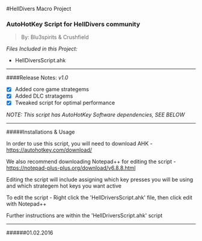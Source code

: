 
#HellDivers Macro Project

<h3>AutoHotKey Script for HellDivers community</h3>

> By: Blu3spirits & Crushfield

_Files Included in this Project:_
- HellDiversScript.ahk

---

####Release Notes:
_v1.0_

- [x] Added core game strategems
- [x] Added DLC stratagems
- [x] Tweaked script for optimal performance

_NOTE: This script has AutoHotKey Software dependencies, SEE BELOW_

---

#####Installations & Usage

In order to use this script, you will need to download AHK - https://autohotkey.com/download/

We also recommend downloading Notepad++ for editing the script - https://notepad-plus-plus.org/download/v6.8.8.html

Editing the script will include assigning which key presses you will be using and which strategem hot keys you want active

To edit the script - Right click the 'HellDriversScript.ahk' file, then click edit with Notepad++

Further instructions are within the 'HellDriversScript.ahk' script

---

######01.02.2016


